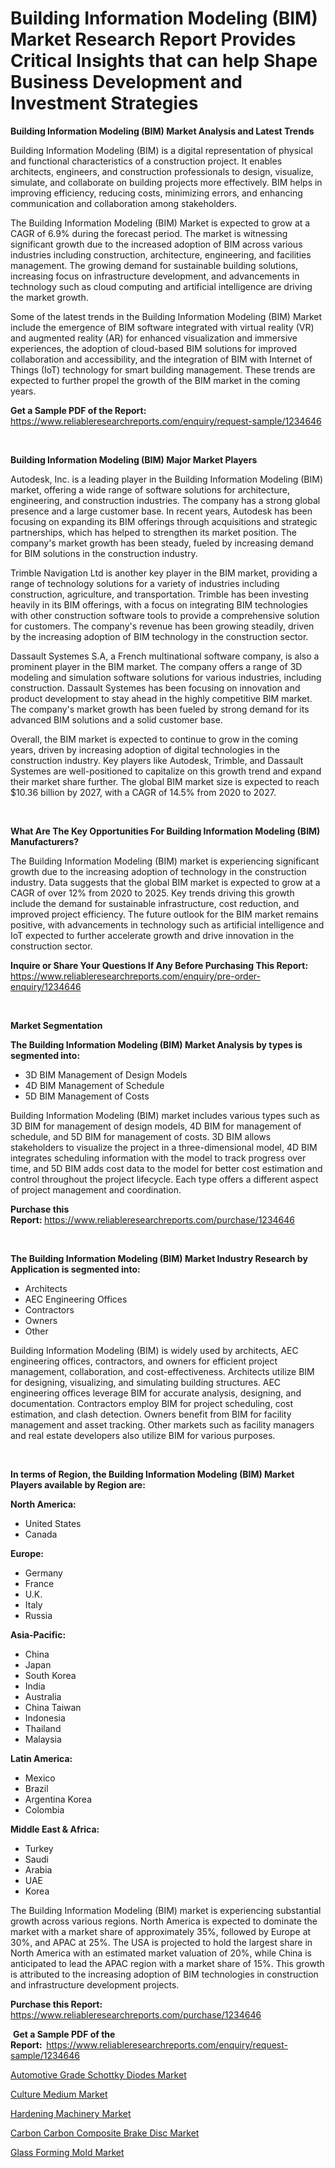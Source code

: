 <p><h1>Building Information Modeling (BIM) Market Research Report Provides Critical Insights that can help Shape Business Development and Investment Strategies</h1></p><p><strong>Building Information Modeling (BIM) Market Analysis and Latest Trends</strong></p>
<p><p>Building Information Modeling (BIM) is a digital representation of physical and functional characteristics of a construction project. It enables architects, engineers, and construction professionals to design, visualize, simulate, and collaborate on building projects more effectively. BIM helps in improving efficiency, reducing costs, minimizing errors, and enhancing communication and collaboration among stakeholders.</p><p>The Building Information Modeling (BIM) Market is expected to grow at a CAGR of 6.9% during the forecast period. The market is witnessing significant growth due to the increased adoption of BIM across various industries including construction, architecture, engineering, and facilities management. The growing demand for sustainable building solutions, increasing focus on infrastructure development, and advancements in technology such as cloud computing and artificial intelligence are driving the market growth.</p><p>Some of the latest trends in the Building Information Modeling (BIM) Market include the emergence of BIM software integrated with virtual reality (VR) and augmented reality (AR) for enhanced visualization and immersive experiences, the adoption of cloud-based BIM solutions for improved collaboration and accessibility, and the integration of BIM with Internet of Things (IoT) technology for smart building management. These trends are expected to further propel the growth of the BIM market in the coming years.</p></p>
<p><strong>Get a Sample PDF of the Report:&nbsp;</strong> <a href="https://www.reliableresearchreports.com/enquiry/request-sample/1234646">https://www.reliableresearchreports.com/enquiry/request-sample/1234646</a></p>
<p>&nbsp;</p>
<p><strong>Building Information Modeling (BIM) Major Market Players</strong></p>
<p><p>Autodesk, Inc. is a leading player in the Building Information Modeling (BIM) market, offering a wide range of software solutions for architecture, engineering, and construction industries. The company has a strong global presence and a large customer base. In recent years, Autodesk has been focusing on expanding its BIM offerings through acquisitions and strategic partnerships, which has helped to strengthen its market position. The company's market growth has been steady, fueled by increasing demand for BIM solutions in the construction industry.</p><p>Trimble Navigation Ltd is another key player in the BIM market, providing a range of technology solutions for a variety of industries including construction, agriculture, and transportation. Trimble has been investing heavily in its BIM offerings, with a focus on integrating BIM technologies with other construction software tools to provide a comprehensive solution for customers. The company's revenue has been growing steadily, driven by the increasing adoption of BIM technology in the construction sector.</p><p>Dassault Systemes S.A, a French multinational software company, is also a prominent player in the BIM market. The company offers a range of 3D modeling and simulation software solutions for various industries, including construction. Dassault Systemes has been focusing on innovation and product development to stay ahead in the highly competitive BIM market. The company's market growth has been fueled by strong demand for its advanced BIM solutions and a solid customer base.</p><p>Overall, the BIM market is expected to continue to grow in the coming years, driven by increasing adoption of digital technologies in the construction industry. Key players like Autodesk, Trimble, and Dassault Systemes are well-positioned to capitalize on this growth trend and expand their market share further. The global BIM market size is expected to reach $10.36 billion by 2027, with a CAGR of 14.5% from 2020 to 2027.</p></p>
<p>&nbsp;</p>
<p><strong>What Are The Key Opportunities For Building Information Modeling (BIM) Manufacturers?</strong></p>
<p><p>The Building Information Modeling (BIM) market is experiencing significant growth due to the increasing adoption of technology in the construction industry. Data suggests that the global BIM market is expected to grow at a CAGR of over 12% from 2020 to 2025. Key trends driving this growth include the demand for sustainable infrastructure, cost reduction, and improved project efficiency. The future outlook for the BIM market remains positive, with advancements in technology such as artificial intelligence and IoT expected to further accelerate growth and drive innovation in the construction sector.</p></p>
<p><strong>Inquire or Share Your Questions If Any Before Purchasing This Report:</strong> <a href="https://www.reliableresearchreports.com/enquiry/pre-order-enquiry/1234646">https://www.reliableresearchreports.com/enquiry/pre-order-enquiry/1234646</a></p>
<p>&nbsp;</p>
<p><strong>Market Segmentation</strong></p>
<p><strong>The Building Information Modeling (BIM) Market Analysis by types is segmented into:</strong></p>
<p><ul><li>3D BIM Management of Design Models</li><li>4D BIM Management of Schedule</li><li>5D BIM Management of Costs</li></ul></p>
<p><p>Building Information Modeling (BIM) market includes various types such as 3D BIM for management of design models, 4D BIM for management of schedule, and 5D BIM for management of costs. 3D BIM allows stakeholders to visualize the project in a three-dimensional model, 4D BIM integrates scheduling information with the model to track progress over time, and 5D BIM adds cost data to the model for better cost estimation and control throughout the project lifecycle. Each type offers a different aspect of project management and coordination.</p></p>
<p><strong>Purchase this Report:&nbsp;</strong><a href="https://www.reliableresearchreports.com/purchase/1234646">https://www.reliableresearchreports.com/purchase/1234646</a></p>
<p>&nbsp;</p>
<p><strong>The Building Information Modeling (BIM) Market Industry Research by Application is segmented into:</strong></p>
<p><ul><li>Architects</li><li>AEC Engineering Offices</li><li>Contractors</li><li>Owners</li><li>Other</li></ul></p>
<p><p>Building Information Modeling (BIM) is widely used by architects, AEC engineering offices, contractors, and owners for efficient project management, collaboration, and cost-effectiveness. Architects utilize BIM for designing, visualizing, and simulating building structures. AEC engineering offices leverage BIM for accurate analysis, designing, and documentation. Contractors employ BIM for project scheduling, cost estimation, and clash detection. Owners benefit from BIM for facility management and asset tracking. Other markets such as facility managers and real estate developers also utilize BIM for various purposes.</p></p>
<p>&nbsp;</p>
<p><strong>In terms of Region, the Building Information Modeling (BIM) Market Players available by Region are:</strong></p>
<p>
    <p> <strong> North America: </strong>
        <ul>
            <li>United States</li>
            <li>Canada</li>
        </ul>
        </p> 
    <p> <strong> Europe: </strong>
        <ul>
            <li>Germany</li>
            <li>France</li>
            <li>U.K.</li>
            <li>Italy</li>
            <li>Russia</li>
        </ul>
        </p> 
    <p> <strong> Asia-Pacific: </strong>
        <ul>
            <li>China</li>
            <li>Japan</li>
            <li>South Korea</li>
            <li>India</li>
            <li>Australia</li>
            <li>China Taiwan</li>
            <li>Indonesia</li>
            <li>Thailand</li>
            <li>Malaysia</li>
        </ul>
        </p> 
    <p> <strong> Latin America: </strong>
        <ul>
            <li>Mexico</li>
            <li>Brazil</li>
            <li>Argentina Korea</li>
            <li>Colombia</li>
        </ul>
        </p> 
    <p> <strong> Middle East & Africa: </strong>
        <ul>
            <li>Turkey</li>
            <li>Saudi</li>
            <li>Arabia</li>
            <li>UAE</li>
            <li>Korea</li>
        </ul>
    </p>
    </p>
<p><p>The Building Information Modeling (BIM) market is experiencing substantial growth across various regions. North America is expected to dominate the market with a market share of approximately 35%, followed by Europe at 30%, and APAC at 25%. The USA is projected to hold the largest share in North America with an estimated market valuation of 20%, while China is anticipated to lead the APAC region with a market share of 15%. This growth is attributed to the increasing adoption of BIM technologies in construction and infrastructure development projects.</p></p>
<p><strong>Purchase this Report: </strong><a href="https://www.reliableresearchreports.com/purchase/1234646">https://www.reliableresearchreports.com/purchase/1234646</a></p>
<p>&nbsp;<strong>Get a Sample PDF of the Report:&nbsp;&nbsp;</strong><a href="https://www.reliableresearchreports.com/enquiry/request-sample/1234646">https://www.reliableresearchreports.com/enquiry/request-sample/1234646</a></p>
<p><strong></strong></p>
<p><p><a href="https://issuu.com/reportprime-2/docs/automotive-grade-schottky-diodes-market-size-2030.">Automotive Grade Schottky Diodes Market</a></p><p><a href="https://github.com/YashRP12/Market-Research-Report-List-3/blob/main/culture-medium-market.md">Culture Medium Market</a></p><p><a href="https://github.com/eeaveuhhh/Market-Research-Report-List-1/blob/main/hardening-machinery-market.md">Hardening Machinery Market</a></p><p><a href="https://issuu.com/reportprime-2/docs/carbon-carbon-composite-brake-disc-market-size-203">Carbon Carbon Composite Brake Disc Market</a></p><p><a href="https://github.com/khayangel/Market-Research-Report-List-2/blob/main/glass-forming-mold-market.md">Glass Forming Mold Market</a></p></p>